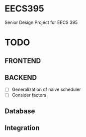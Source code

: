 # EECS395
Senior Design Project for EECS 395
# TODO
## FRONTEND

## BACKEND
- [ ] Generalization of naive scheduler
- [ ] Consider factors
## Database

## Integration
